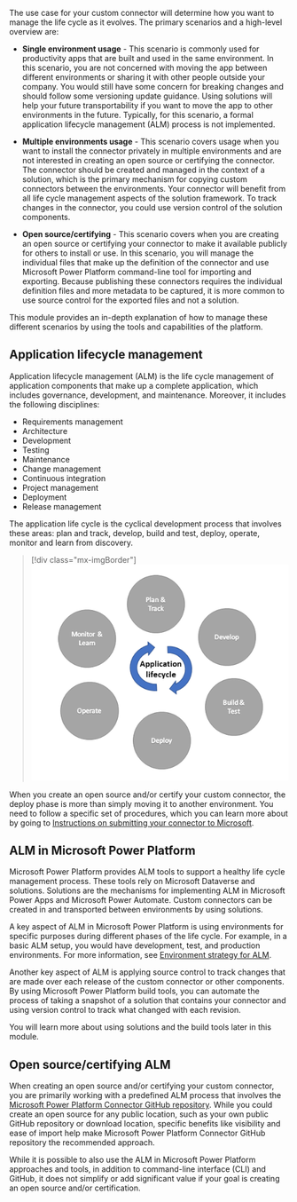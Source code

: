 The use case for your custom connector will determine how you want to manage the life cycle as it evolves. The primary scenarios and a high-level overview are:

-   **Single environment usage** - This scenario is commonly used for productivity apps that are built and used in the same environment. In this scenario, you are not concerned with moving the app between different environments or sharing it with other people outside your company. You would still have some concern for breaking changes and should follow some versioning update guidance. Using solutions will help your future transportability if you want to move the app to other environments in the future. Typically, for this scenario, a formal application lifecycle management (ALM) process is not implemented.

-   **Multiple environments usage** - This scenario covers usage when you want to install the connector privately in multiple environments and are not interested in creating an open source or certifying the connector. The connector should be created and managed in the context of a solution, which is the primary mechanism for copying custom connectors between the environments. Your connector will benefit from all life cycle management aspects of the solution framework. To track changes in the connector, you could use version control of the solution components.

-   **Open source/certifying** - This scenario covers when you are creating an open source or certifying your connector to make it available publicly for others to install or use. In this scenario, you will manage the individual files that make up the definition of the connector and use Microsoft Power Platform command-line tool for importing and exporting. Because publishing these connectors requires the individual definition files and more metadata to be captured, it is more common to use source control for the exported files and not a solution.

This module provides an in-depth explanation of how to manage these different scenarios by using the tools and capabilities of the platform.

## Application lifecycle management

Application lifecycle management (ALM) is the life cycle management of application components that make up a complete application, which includes governance, development, and maintenance. Moreover, it includes the following disciplines: 

- Requirements management 
- Architecture
- Development
- Testing
- Maintenance
- Change management
- Continuous integration
- Project management
- Deployment
- Release management

The application life cycle is the cyclical development process that involves these areas: plan and track, develop, build and test, deploy, operate, monitor and learn from discovery.

> [!div class="mx-imgBorder"]
> [![Diagram of the cyclical development process of application lifecycle management.](../media/diagram-application-lifecycle.png)](../media/diagram-application-lifecycle.png#lightbox)

When you create an open source and/or certify your custom connector, the deploy phase is more than simply moving it to another environment. You need to follow a specific set of procedures, which you can learn more about by going to [Instructions on submitting your connector to Microsoft](https://docs.microsoft.com/connectors/custom-connectors/certification-submission/?azure-portal=true).

## ALM in Microsoft Power Platform

Microsoft Power Platform provides ALM tools to support a healthy life cycle management process. These tools rely on Microsoft Dataverse and solutions. Solutions are the mechanisms for implementing ALM in Microsoft Power Apps and Microsoft Power Automate. Custom connectors can be created in and transported between environments by using solutions.

A key aspect of ALM in Microsoft Power Platform is using environments for specific purposes during different phases of the life cycle. For example, in a basic ALM setup, you would have development, test, and production environments. For more information, see [Environment strategy for ALM](https://docs.microsoft.com/power-platform/alm/environment-strategy-alm/?azure-portal=true).

Another key aspect of ALM is applying source control to track changes that are made over each release of the custom connector or other components. By using Microsoft Power Platform build tools, you can automate the process of taking a snapshot of a solution that contains your connector and using version control to track what changed with each revision.

You will learn more about using solutions and the build tools later in this module.

## Open source/certifying ALM

When creating an open source and/or certifying your custom connector, you are primarily working with a predefined ALM process that involves the [Microsoft Power Platform Connector GitHub repository](https://github.com/Microsoft/PowerPlatformConnectors/?azure-portal=true). While you could create an open source for any public location, such as your own public GitHub repository or download location, specific benefits like visibility and ease of import help make Microsoft Power Platform Connector GitHub repository the recommended approach.

While it is possible to also use the ALM in Microsoft Power Platform approaches and tools, in addition to command-line interface (CLI) and GitHub, it does not simplify or add significant value if your goal is creating an open source and/or certification.
